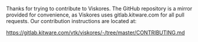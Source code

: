 Thanks for trying to contribute to Viskores.  The GitHub repository
is a mirror provided for convenience, as Viskores uses gitlab.kitware.com
for all pull requests. Our contribution instructions are located at:

  https://gitlab.kitware.com/vtk/viskores/-/tree/master/CONTRIBUTING.md
